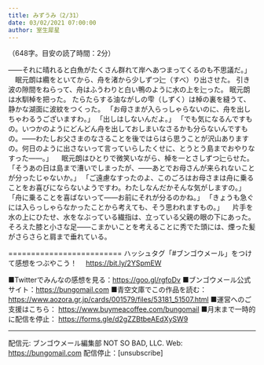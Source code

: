 ```yaml
---
title: みずうみ（2/31）
date: 03/02/2021 07:00:00
author: 室生犀星
---
```


（648字。目安の読了時間：2分）

――それに晴れると白魚がたくさん群れて岸へあつまってくるのも不思議だ。」
　眠元朗は纜をといてから、舟を渚から少しずつ辷（すべ）り出させた。
引き波の隙間をねらって、舟はふうわりと白い鴨のように水の上を辷った。
眠元朗は水馴棹を把った。
たらたらする油ながしの雫（しずく）は棹の裏を縫うて、静かな湖面に波紋をつくった。
「お母さまが入らっしゃらないのに、舟を出しちゃわるうございますわ。」
「出しはしないんだよ。」
「でも気になるんですもの。いつかのようにどんどん舟を出しておしまいなさるかも分らないんですもの。――わたしお父さまのなさることを後ではらはら思うことが沢山ありますの。何日のように出さないって言っていらしたくせに、とうとう島までおやりなすった――。」
　眠元朗はひとりで微笑いながら、棹を一とさしずつ辷らせた。
「そうあの日は島まで漕いでしまったが、――あとでお母さんが来られないことが分ったじゃないか。」
「ご遠慮なすったのよ、このごろはお母さまは舟に乗ることをお喜びにならないようですわ。わたしなんだかそんな気がしますの。」
「舟に乗ることを喜ばないって――お前にそれが分るのかね。」
「きょうも急ぐには入らっしゃらなかったことから考えても、そう思われますもの。」
　片手を水の上にひたせ、水をなぶっている繊指は、立っている父親の眼の下にあった。
そろえた膝と小さな足――こまかいことを考えることに秀でた頭には、煙った髪がさらさらと肩まで垂れている。

=========================
ハッシュタグ「#ブンゴウメール」をつけて感想をつぶやこう！　
https://bit.ly/2YSpmEW

■Twitterでみんなの感想を見る：https://goo.gl/rgfoDv
■ブンゴウメール公式サイト：https://bungomail.com
■青空文庫でこの作品を読む：https://www.aozora.gr.jp/cards/001579/files/53181_51507.html
■運営へのご支援はこちら： https://www.buymeacoffee.com/bungomail
■月末まで一時的に配信を停止： https://forms.gle/d2gZZBtbeAEdXySW9

-------
配信元: ブンゴウメール編集部
NOT SO BAD, LLC.
Web: https://bungomail.com
配信停止：[unsubscribe]

